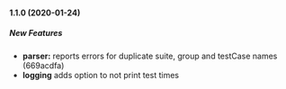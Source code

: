 #### 1.1.0 (2020-01-24)

##### New Features

* **parser:**  reports errors for duplicate suite, group and testCase names (669acdfa)
* **logging**  adds option to not print test times

